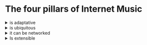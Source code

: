 # The four pillars of Internet Music

<details>

<summary>is adaptative</summary>

1. independence of platform and devices
2. variability of output.
   1. Until now the standard destination results in a Stereo output, basically speakers, or headphones.
   2. Through IOT in some future, or with Arduino bridges can feed also physical devices.
3. differential accessibility
   1. being a morphable instrument, it can vary its hermeticism or accessibility depending on the stage of apprentissage.
   2.  It can approach to the intuitive hapticity of the digital gadget. That is the common practice of people having used mobile gadgets for decades. In the words of Baudrillard: _an object that takes part of a universe of functional delirium, an eccentric technicism,  and gratuitous formalism, objects totally taken over by the imaginary, or obsessions pure and simple, functional aberrations_

       \[Baudrillard, 2012

</details>

<details>

<summary>is ubiquitous</summary>

1. its a web app , it doesn't need installation,  or specific coding for each device.
2. It can be replicated and updated in any number of devices, independently of branding, and design singularities. Standardization governs over branding. Over style?
3. its creates a **target environment**, where the composer-programmer can be anywhere and the instrument-destination be a speaker, a concert hall or a car.

</details>

<details>

<summary>it can be networked</summary>

1. Morphology and content can depend on networking activity
   1. remoticity
   2. collective performance & audience participation
   3. [data art](https://www.notion.so/data-art-919da89be389410ebacd05036120f4e7)
   4. chat-bots
   5. interactive soundscape
   6. livecoding and freeimpro environments
2. Allows cognitive and distribute performances.
3. It can produce exo instruments incorporating any type of js devices.

</details>

<details>

<summary>Is extensible</summary>

1. Access to big data
2. Potentially infinite extensibility through API's

</details>
